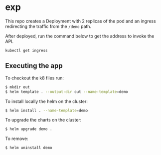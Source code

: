 # exp

This repo creates a Deployment with 2 replicas of the pod and an ingress redirecting the traffic from the `/demo` path.

After deployed, run the command below to get the address to invoke the API.

```
kubectl get ingress
```

## Executing the app

To checkout the k8 files run:

``` sh
$ mkdir out
$ helm template . --output-dir out --name-template=demo
```

To install locally the helm on the cluster:

``` sh
$ helm install . --name-template=demo
```

To upgrade the charts on the cluster:

``` sh
$ helm upgrade demo .
```

To remove:

```sh
$ helm uninstall demo
```
